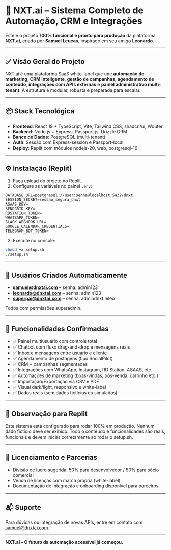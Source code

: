 # 🚀 NXT.ai – Sistema Completo de Automação, CRM e Integrações

Este é o projeto **100% funcional e pronto para produção** da plataforma **NXT.ai**, criado por **Samuel Leucas**, inspirado em seu amigo **Leonardo**.

---

## ✅ Visão Geral do Projeto

NXT.ai é uma plataforma SaaS white-label que une **automação de marketing**, **CRM inteligente**, **gestão de campanhas**, **agendamento de conteúdo**, **integrações com APIs externas** e **painel administrativo multi-tenant**. A estrutura é modular, robusta e preparada para escalar.

---

## 📦 Stack Tecnológica

- **Frontend**: React 19 + TypeScript, Vite, Tailwind CSS, shadcn/ui, Wouter
- **Backend**: Node.js + Express, Passport.js, Drizzle ORM
- **Banco de Dados**: PostgreSQL (multi-tenant)
- **Auth**: Sessão com Express-session e Passport-local
- **Deploy**: Replit com módulos nodejs-20, web, postgresql-16

---

## ⚙️ Instalação (Replit)

1. Faça upload do projeto no Replit.
2. Configure as variáveis no painel `.env`:

```env
DATABASE_URL=postgresql://user:senha@localhost:5432/dnxt
SESSION_SECRET=sessao_segura_dnxt
ASAAS_KEY=
SENDGRID_KEY=
RDSTATION_TOKEN=
WHATSAPP_TOKEN=
SLACK_WEBHOOK_URL=
GOOGLE_CALENDAR_CREDENTIALS=
TELEGRAM_BOT_TOKEN=
```

3. Execute no console:

```bash
chmod +x setup.sh
./setup.sh
```

---

## 👥 Usuários Criados Automaticamente

- **samuel@dnxtai.com** – senha: admin123
- **leonardo@dnxtai.com** – senha: admin123
- **superpai@dnxtai.com** – senha: admindnxt.leleo

Todos com permissões superadmin.

---

## 🧠 Funcionalidades Confirmadas

- ✅ Painel multiusuário com controle total
- ✅ Chatbot com fluxo drag-and-drop e mensagens reais
- ✅ Inbox e mensagens entre usuário e cliente
- ✅ Agendamento de postagens (tipo SocialPilot)
- ✅ CRM + campanhas segmentadas
- ✅ Integrações com WhatsApp, Instagram, RD Station, ASAAS, etc.
- ✅ Automações de marketing (boas-vindas, pós-venda, carrinho etc.)
- ✅ Importação/Exportação via CSV e PDF
- ✅ Visual dark/light, responsivo e white-label
- ✅ Dados reais (sem dados fictícios ou simulados)

---

## 📣 Observação para Replit

Este sistema está configurado para rodar 100% em produção. Nenhum dado fictício deve ser exibido. Todo o conteúdo e funcionalidades são reais, funcionais e devem iniciar corretamente ao rodar o setup.sh.

---

## 🤝 Licenciamento e Parcerias

- Divisão de lucro sugerida: 50% para desenvolvedor / 50% para sócio comercial
- Venda de licenças com marca própria (white-label)
- Documentação de integração e onboarding disponível para parceiros

---

## 📬 Suporte

Para dúvidas ou integração de novas APIs, entre em contato com samuel@dnxtai.com.

---

**NXT.ai – O futuro da automação acessível já começou.**